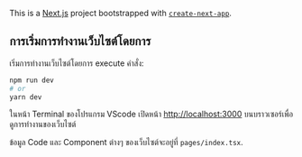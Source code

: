 This is a [Next.js](https://nextjs.org/) project bootstrapped with [`create-next-app`](https://github.com/vercel/next.js/tree/canary/packages/create-next-app).

## การเริ่มการทำงานเว็บไซต์โดยการ

เริ่มการทำงานเว็บไซต์โดยการ execute คำสั่ง:

```bash
npm run dev
# or
yarn dev
```
ในหน้า Terminal ของโปรแกรม VScode
เปิดหน้า [http://localhost:3000](http://localhost:3000) บนบราวเซอร์เพื่อดูการทำงานของเว็บไซต์

ข้อมูล Code และ Component ต่างๆ ของเว็บไซต์จะอยู่ที่ `pages/index.tsx`. 

